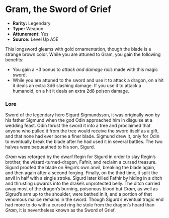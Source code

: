 
# Gram, the Sword of Grief

* **Rarity:** Legendary
* **Type:** Weapon
* **Attunement:** Yes
* **Source:** Level Up A5E


This longsword gleams with gold ornamentation, though the blade is a strange brown color. While you are attuned to Gram, you gain the following benefits:

* You gain a +3 bonus to _attack and damage rolls_  made with this magic sword.
* While you are attuned to the sword and use it to attack a dragon, on a hit it deals an extra 3d6 slashing damage. If you use it to attack a humanoid, on a hit it deals an extra 2d8 poison damage.

### Lore

Sword of the legendary hero Sigurd Sigmundsson, it was originally won by his father Sigmund when the god Odin approached him in disguise at a wedding feast. Odin thrust the sword it into a tree and proclaimed that anyone who pulled it from the tree would receive the sword itself as a gift, and that none had ever borne a finer blade. Sigmund drew it, only for Odin to eventually break the blade after he had used it in several battles. The two halves were bequeathed to his son, Sigurd.

_Gram_ was reforged by the dwarf Regin for Sigurd in order to slay Regin’s brother, the wizard-turned-dragon, Fafnir, and reclaim a cursed treasure. Sigurd proofed the blade on Regin’s own anvil, breaking the blade again, and then again after a second forging. Finally, on the third time, it split the anvil in half with a single stroke. Sigurd later killed Fafnir by hiding in a ditch and thrusting upwards into the drake’s unprotected belly. The ditch carried away most of the dragon’s burning, poisonous blood but _Gram_, as well as Sigrud’s arm up to the shoulder, were bathed in it, and a portion of that venomous malice remains in the sword. Though Sigurd’s eventual tragic end had more to do with a cursed ring he stole from the dragon’s hoard than _Gram_, it is nevertheless known as the Sword of Grief.
